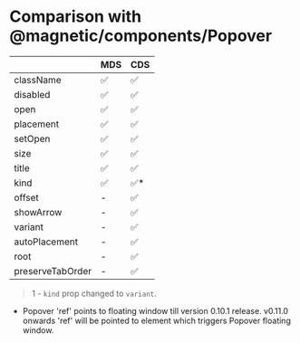# Comparison with @magnetic/components/Popover

|                  | MDS | CDS  |
| ---------------- | --- | ---- |
| className        | ✅  | ✅   |
| disabled         | ✅  | ✅   |
| open             | ✅  | ✅   |
| placement        | ✅  | ✅   |
| setOpen          | ✅  | ✅   |
| size             | ✅  | ✅   |
| title            | ✅  | ✅   |
| kind             | ✅  | ✅\* |
| offset           | -   | ✅   |
| showArrow        | -   | ✅   |
| variant          | -   | ✅   |
| autoPlacement    | -   | ✅   |
| root             | -   | ✅   |
| preserveTabOrder | -   | ✅   |

> 1 - `kind` prop changed to `variant`.

- Popover 'ref' points to floating window till version 0.10.1 release. v0.11.0 onwards 'ref' will be pointed to element which triggers Popover floating window.

